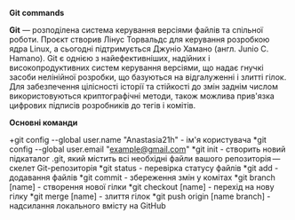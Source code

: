 __Git commands__

__Git__ — розподілена система керування версіями файлів та спільної роботи. Проєкт створив Лінус Торвальдс для керування розробкою ядра Linux, а сьогодні підтримується Джуніо Хамано (англ. Junio C. Hamano). Git є однією з найефективніших, надійних і високопродуктивних систем керування версіями, що надає гнучкі засоби нелінійної розробки, що базуються на відгалуженні і злитті гілок. Для забезпечення цілісності історії та стійкості до змін заднім числом використовуються криптографічні методи, також можлива прив'язка цифрових підписів розробників до тегів і комітів.

__Основні команди__

+git config --global user.name "Anastasia21h" - ім'я користувача
*git config --global user.email "example@gmail.com"
*git init - створить новий підкаталог .git, який містить всі необхідні файли вашого репозиторія — скелет Git-репозиторія
*git status - перевірка статусу файлів
*git add - додавання файлів
*git commit - збереження змін у комітах
*git branch [name] - створення нової гілки
*git checkout [name] - перехід на нову гілку
*git merge [name] - злиття гілок
*git push origin [name branch] - надсилання локального вмісту на GitHub

